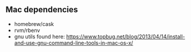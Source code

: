 ## Mac dependencies
* homebrew/cask
* rvm/rbenv
* gnu utils found here: https://www.topbug.net/blog/2013/04/14/install-and-use-gnu-command-line-tools-in-mac-os-x/
